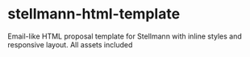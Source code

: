 # stellmann-html-template
Email-like HTML proposal template for Stellmann with inline styles and responsive layout. All assets included
